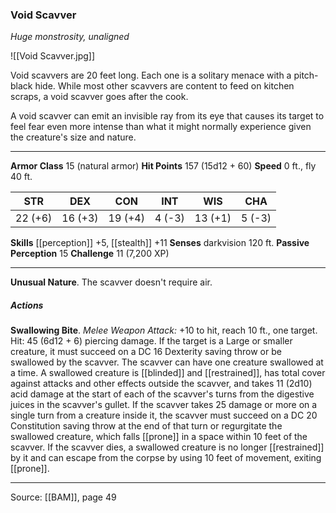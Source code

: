 ### Void Scavver
_Huge monstrosity, unaligned_

![[Void Scavver.jpg]]

Void scavvers are 20 feet long. Each one is a solitary menace with a pitch-black hide. While most other scavvers are content to feed on kitchen scraps, a void scavver goes after the cook.

A void scavver can emit an invisible ray from its eye that causes its target to feel fear even more intense than what it might normally experience given the creature's size and nature.




---

**Armor Class** 15 (natural armor)
**Hit Points** 157 (15d12 + 60)
**Speed** 0 ft., fly 40 ft.

| STR     | DEX     | CON     | INT     | WIS     | CHA     |
|---------|---------|---------|---------|---------|---------|
| 22 (+6) | 16 (+3) | 19 (+4) | 4 (-3) | 13 (+1) | 5 (-3) |

**Skills** [[perception]] +5, [[stealth]] +11
**Senses** darkvision 120 ft.
**Passive Perception** 15
**Challenge** 11 (7,200 XP)

---

**Unusual Nature**. The scavver doesn't require air.

##### Actions
**Swallowing Bite**. _Melee Weapon Attack:_ +10 to hit, reach 10 ft., one target. Hit: 45 (6d12 + 6) piercing damage. If the target is a Large or smaller creature, it must succeed on a DC 16 Dexterity saving throw or be swallowed by the scavver. The scavver can have one creature swallowed at a time. A swallowed creature is [[blinded]] and [[restrained]], has total cover against attacks and other effects outside the scavver, and takes 11 (2d10) acid damage at the start of each of the scavver's turns from the digestive juices in the scavver's gullet. If the scavver takes 25 damage or more on a single turn from a creature inside it, the scavver must succeed on a DC 20 Constitution saving throw at the end of that turn or regurgitate the swallowed creature, which falls [[prone]] in a space within 10 feet of the scavver. If the scavver dies, a swallowed creature is no longer [[restrained]] by it and can escape from the corpse by using 10 feet of movement, exiting [[prone]].


---

Source: [[BAM]], page 49